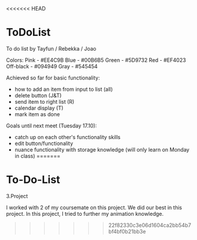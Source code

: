 <<<<<<< HEAD
# ToDoList

To do list by Tayfun / Rebekka / Joao

Colors:
Pink - #EE4C9B
Blue - #00B6B5
Green - #5D9732
Red - #EF4023
Off-black - #094949
Gray - #545454



Achieved so far for basic functionality:
- how to add an item from input to list (all)
- delete button (J&T)
- send item to right list (R)
- calendar display (T)
- mark item as done
 
Goals until next meet (Tuesday 17.10):
- catch up on each other's functionality skills
- edit button/functionality
- nuance functionality with storage knowledge (will only learn on Monday in class)
=======
# To-Do-List
3.Project


I worked with 2 of my coursemate on this project. We did our best in this project. In this project, I tried to further my animation knowledge.
>>>>>>> 22f82330c3e06d1604ca2bb54b7bf4bf0b21bb3e

